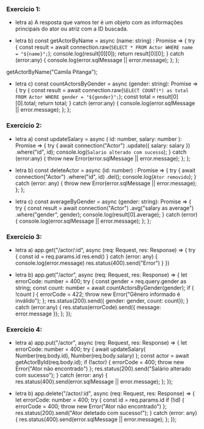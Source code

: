 ### Exercício 1:
* letra a)
A resposta que vamos ter é um objeto com as informações principais do ator ou atriz com a ID buscada.

* letra b)
const getActorByName = async (name: string) : Promise<any> => {
    try {
        const result = await connection.raw(`
            SELECT * FROM Actor WHERE name = "${name}";
        `);
        console.log(result[0][0]);
        return result[0][0];
    } catch (error:any) {
        console.log(error.sqlMessage || error.message);
    };
};

getActorByName("Camila Pitanga");

* letra c)
const countActorsByGender = async (gender: string): Promise<any> => {
    try {
        const result = await connection.raw(`
            SELECT COUNT(*) as total FROM Actor WHERE gender = "${gender}";
        `);
        const total = result[0][0].total;
        return total;
    } catch (error:any) {
        console.log(error.sqlMessage || error.message);
    };
};

### Exercício 2:
* letra a)
const updateSalary = async (
    id: number,
    salary: number
): Promise<void> => {
    try {
        await connection("Actor")
            .update({ salary: salary })
            .where("id", id);
        console.log(`Salario alterado com sucesso`);
    } catch (error:any) {
        throw new Error(error.sqlMessage || error.message);
    };
};

* letra b)
const deleteActor = async (id: number) : Promise<void> => {
    try {
        await connection("Actor")
        .where("id", id)
        .del();
        console.log(`Ator removido`);
    } catch (error: any) {
        throw new Error(error.sqlMessage || error.message);
    };
};

* letra c)
const averageByGender = async (gender: string): Promise<any> => {
    try {
        const result = await connection("Actor")
        .avg("salary as average")
        .where("gender", gender);
        console.log(result[0].average);
    } catch (error) {
        console.log(error.sqlMessage || error.message);
    };
};

### Exercício 3:
* letra a)
app.get("/actor/:id", async (req: Request, res: Response) => {
    try {
        const id = req.params.id
        res.end()
    } catch (error: any) {
        console.log(error.message)
        res.status(400).send("Error")
    }
})

* letra b)
app.get("/actor", async (req: Request, res: Response) => {
    let errorCode: number = 400;
    try {
        const gender = req.query.gender as string;
        const count: number = await countActorsByGender(gender);
        if ( !count ) {
            errorCode = 422;
            throw new Error("Gênero informado é inválido");
        };
        res.status(200).send({ gender: gender, count: count});
    } catch (error:any) {
        res.status(errorCode).send({ message: error.message });
    };
});

### Exercício 4:
* letra a)
app.put("/actor", async (req: Request, res: Response) => {
    let errorCode: number = 400;
    try {
        await updateSalary(
            Number(req.body.id),
            Number(req.body.salary)
        );
        const actor = await getActorById(req.body.id);
        if (!actor) {
            errorCode = 400;
            throw new Error("Ator não encontrado")
        };
        res.status(200).send("Salário alterado com sucesso");
    } catch (error: any) {
        res.status(400).send(error.sqlMessage || error.message);
    };
});

* letra b) 
app.delete("/actor/:id", async (req: Request, res: Response) => {
    let errorCode: number = 400;
    try {
        const id = req.params.id
        if (!id) {
            errorCode = 400;
            throw new Error("Ator não encontrado")
        };
        res.status(200).send("Ator deletado com sucesso!");
    } catch (error: any) {
        res.status(400).send(error.sqlMessage || error.message);
    };
});